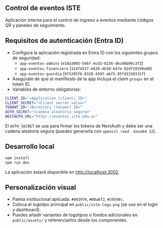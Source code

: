 ## Control de eventos ISTE

Aplicación interna para el control de ingreso a eventos mediante códigos QR y paneles de seguimiento.

## Requisitos de autenticación (Entra ID)

- Configura la aplicación registrada en Entra ID con los siguientes grupos de seguridad:
  - `app-eventos-admins` (`e10a3003-546f-4cd3-8236-d6c46b96c3f2`)
  - `app-eventos-financiero` (`31474537-b620-4b3d-b47e-92df19199e08`)
  - `app-eventos-guardia` (`9f5205f6-8328-4393-a6f5-95fd3330315f`)
- Asegúrate de que el manifiesto de la app incluya el claim `groups` en el token ID.
- Variables de entorno obligatorias:

```bash
CLIENT_ID="<Application (client) ID>"
CLIENT_SECRET="<Client secret value>"
TENANT_ID="<Directory (tenant) ID>"
AUTH_SECRET="<cadena aleatoria segura>"
NEXTAUTH_URL="https://eventos.iste.edu.ec"
```

El `AUTH_SECRET` se usa para firmar los tokens de NextAuth y debe ser una cadena aleatoria segura (puedes generarla con `openssl rand -base64 32`).

## Desarrollo local

```bash
npm install
npm run dev
```

La aplicación estará disponible en [http://localhost:3002](http://localhost:3002).

## Personalización visual

- Paleta institucional aplicada: `#003976`, `#00a6f2`, `#29598c`.
- Coloca el logotipo principal en `public/iste-logo.png` (se usa en el login y dashboard).
- Puedes añadir variantes de logotipos o fondos adicionales en `public/assets/` y referenciarlos desde los componentes.
